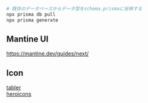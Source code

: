 ```bash
# 既存のデータベースからデータ型をschema.prismaに反映する
npx prisma db pull
npx prisma generate
```

## Mantine UI

https://mantine.dev/guides/next/

## Icon

[tabler](https://tabler.io/icons)<br>
[heroicons](https://heroicons.com/)<br>
